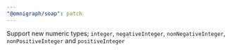 ```yaml
---
"@omnigraph/soap": patch
---
```


Support new numeric types; `integer`, `negativeInteger`, `nonNegativeInteger`, `nonPositiveInteger` and `positiveInteger`
